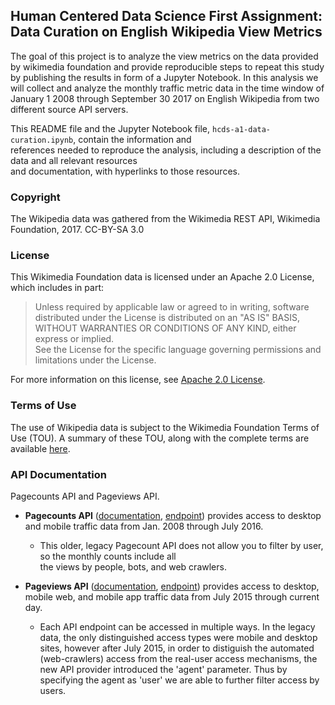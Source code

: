 ## Human Centered Data Science First Assignment: Data Curation on English Wikipedia View Metrics

The goal of this project is to analyze the view metrics on the data provided by wikimedia foundation and provide reproducible steps to repeat this study by publishing the results in form of a Jupyter Notebook.
In this analysis we will collect and analyze the monthly traffic metric data in the time window of January 1 2008 through September 30 2017 on English Wikipedia from two different source API servers.

  This README file and the Jupyter Notebook file, `hcds-a1-data-curation.ipynb`, contain the information and  
  references needed to reproduce the analysis, including a description of the data and all relevant resources  
  and documentation, with hyperlinks to those resources.  
  

### Copyright  

The Wikipedia data was gathered from the Wikimedia REST API, Wikimedia Foundation, 2017. CC-BY-SA 3.0  

### License 

This Wikimedia Foundation data is licensed under an Apache 2.0 License, which includes in part:  

> Unless required by applicable law or agreed to in writing, software  
> distributed under the License is distributed on an "AS IS" BASIS,  
> WITHOUT WARRANTIES OR CONDITIONS OF ANY KIND, either express or implied.  
> See the License for the specific language governing permissions and  
> limitations under the License.  

For more information on this license, see [Apache 2.0 License](http://www.apache.org/licenses/LICENSE-2.0).

### Terms of Use
The use of Wikipedia data is subject to the Wikimedia Foundation Terms of Use (TOU). A summary of these TOU, along with the complete terms are available [here](https://wikimediafoundation.org/wiki/Terms_of_Use/en).   

### API Documentation

 Pagecounts API and Pageviews API. 

 - __Pagecounts API__ ([documentation](https://wikitech.wikimedia.org/wiki/Analytics/AQS/Legacy_Pagecounts), [endpoint](https://wikimedia.org/api/rest_v1/#!/Pagecounts_data_(legacy)/get_metrics_legacy_pagecounts_aggregate_project_access_site_granularity_start_end)) provides access to desktop and mobile traffic data from Jan. 2008 through July 2016.  
    * This older, legacy Pagecount API does not allow you to filter by user, so the monthly counts include all  
  the views by people, bots, and web crawlers.  

 - __Pageviews API__ ([documentation](https://wikitech.wikimedia.org/wiki/Analytics/AQS/Pageviews), [endpoint](https://wikimedia.org/api/rest_v1/#!/Pageviews_data/get_metrics_pageviews_aggregate_project_access_agent_granularity_start_end)) provides access to desktop, mobile web, and mobile app traffic data from July 2015 through current day.  
    * Each API endpoint can be accessed in multiple ways. In the legacy data, the only distinguished access types were mobile and desktop sites, however after July 2015, in order to distiguish the automated (web-crawlers) access from the real-user access mechanisms, the new API provider introduced the 'agent' parameter. Thus by specifying the agent as 'user' we are able to further filter access by users.


